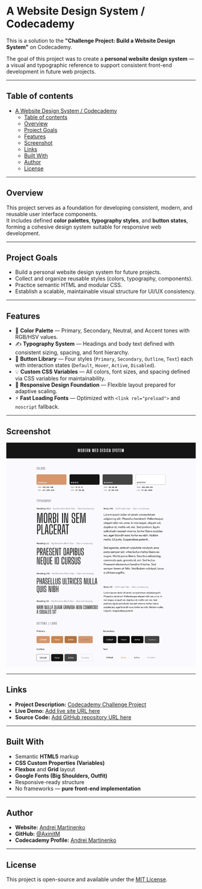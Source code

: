 # A Website Design System / Codecademy

This is a solution to the **"Challenge Project: Build a Website Design System"** on Codecademy.

The goal of this project was to create a **personal website design system** — a visual and typographic reference to support consistent front-end development in future web projects.

---

## Table of contents

- [A Website Design System / Codecademy](#a-website-design-system--codecademy)
  - [Table of contents](#table-of-contents)
  - [Overview](#overview)
  - [Project Goals](#project-goals)
  - [Features](#features)
  - [Screenshot](#screenshot)
  - [Links](#links)
  - [Built With](#built-with)
  - [Author](#author)
  - [License](#license)

---

## Overview

This project serves as a foundation for developing consistent, modern, and reusable user interface components.  
It includes defined **color palettes**, **typography styles**, and **button states**, forming a cohesive design system suitable for responsive web development.

---

## Project Goals

- Build a personal website design system for future projects.
- Collect and organize reusable styles (colors, typography, components).
- Practice semantic HTML and modular CSS.
- Establish a scalable, maintainable visual structure for UI/UX consistency.

---

## Features

- 🎨 **Color Palette** — Primary, Secondary, Neutral, and Accent tones with RGB/HSV values.  
- ✍️ **Typography System** — Headings and body text defined with consistent sizing, spacing, and font hierarchy.  
- 🔘 **Button Library** — Four styles (`Primary`, `Secondary`, `Outline`, `Text`) each with interaction states (`Default`, `Hover`, `Active`, `Disabled`).  
- 💡 **Custom CSS Variables** — All colors, font sizes, and spacing defined via CSS variables for maintainability.  
- 📱 **Responsive Design Foundation** — Flexible layout prepared for adaptive scaling.  
- ⚡ **Fast Loading Fonts** — Optimized with `<link rel="preload">` and `noscript` fallback.

---

## Screenshot

![](screenshot.png)

---

## Links

- **Project Description:** [Codecademy Challenge Project](https://www.codecademy.com/journeys/front-end-engineer/paths/fecj-22-improved-styling-with-css/tracks/fecj-22-improved-styling-with-css/modules/wdcp-22-build-a-website-design-system-c09e9da3-4b42-409f-8aa2-470c801d653b/projects/independent-project-web-design-system)
- **Live Demo:** [Add live site URL here](https://your-live-site-url.com)
- **Source Code:** [Add GitHub repository URL here](https://github.com/your-username/website-design-system)

---

## Built With

- Semantic **HTML5** markup  
- **CSS Custom Properties (Variables)**  
- **Flexbox** and **Grid** layout  
- **Google Fonts (Big Shoulders, Outfit)**  
- Responsive-ready structure  
- No frameworks — **pure front-end implementation**

---

## Author

- **Website:** [Andrei Martinenko](https://www.frontender.biz/)  
- **GitHub:** [@AxinitM](https://github.com/AxinitM)  
- **Codecademy Profile:** [Andrei Martinenko](https://www.codecademy.com/profiles/system5869051486)

---

## License

This project is open-source and available under the [MIT License](LICENSE).
